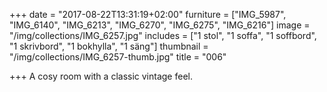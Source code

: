 +++
date = "2017-08-22T13:31:19+02:00"
furniture = ["IMG_5987", "IMG_6140", "IMG_6213", "IMG_6270", "IMG_6275", "IMG_6216"]
image = "/img/collections/IMG_6257.jpg"
includes = ["1 stol", "1 soffa", "1 soffbord", "1 skrivbord", "1 bokhylla", "1 säng"]
thumbnail = "/img/collections/IMG_6257-thumb.jpg"
title = "006"

+++
A cosy room with a classic vintage feel.